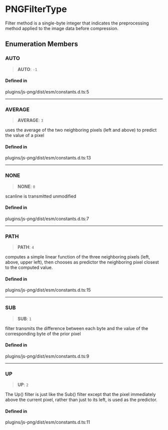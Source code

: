 # PNGFilterType

Filter method is a single-byte integer that indicates the preprocessing
method applied to the image data before compression.

## Enumeration Members

### AUTO

> **AUTO**: `-1`

#### Defined in

plugins/js-png/dist/esm/constants.d.ts:5

------------------------------------------------------------------------

### AVERAGE

> **AVERAGE**: `3`

uses the average of the two neighboring pixels (left and above) to
predict the value of a pixel

#### Defined in

plugins/js-png/dist/esm/constants.d.ts:13

------------------------------------------------------------------------

### NONE

> **NONE**: `0`

scanline is transmitted unmodified

#### Defined in

plugins/js-png/dist/esm/constants.d.ts:7

------------------------------------------------------------------------

### PATH

> **PATH**: `4`

computes a simple linear function of the three neighboring pixels (left,
above, upper left), then chooses as predictor the neighboring pixel
closest to the computed value.

#### Defined in

plugins/js-png/dist/esm/constants.d.ts:15

------------------------------------------------------------------------

### SUB

> **SUB**: `1`

filter transmits the difference between each byte and the value of the
corresponding byte of the prior pixel

#### Defined in

plugins/js-png/dist/esm/constants.d.ts:9

------------------------------------------------------------------------

### UP

> **UP**: `2`

The Up() filter is just like the Sub() filter except that the pixel
immediately above the current pixel, rather than just to its left, is
used as the predictor.

#### Defined in

plugins/js-png/dist/esm/constants.d.ts:11
